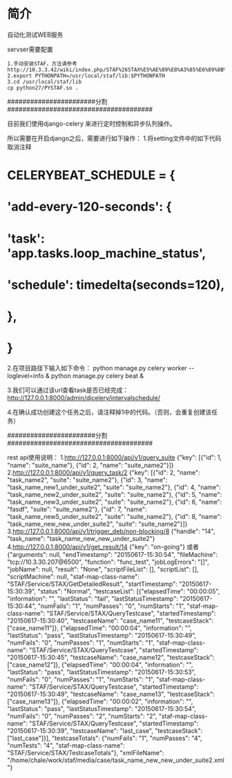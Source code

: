 # 简介

自动化测试WEB服务

servser需要配置

    1.手动安装STAF，方法请参考http://10.3.3.42/wiki/index.php/STAF%26STAX%E5%AE%89%E8%A3%85%E6%89%8B%E5%86%8C
    2.export PYTHONPATH=/usr/local/staf/lib:$PYTHONPATH
    3.cd /usr/local/staf/lib
    cp python27/PYSTAF.so .

#######################分割######################################

目前我们使用django-celery 来进行定时控制和异步队列操作。

所以需要在开启django之后，需要进行如下操作：
1.将setting文件中的如下代码取消注释
# CELERYBEAT_SCHEDULE = {
#    'add-every-120-seconds': {
#        'task': 'app.tasks.loop_machine_status',
#        'schedule': timedelta(seconds=120),
#    },
# }
2.在项目路径下输入如下命令：
python manage.py celery worker --loglevel=info &
python manage.py celery beat &

3.我们可以通过该url查看task是否已经完成：http://127.0.0.1:8000/admin/djcelery/intervalschedule/

4.在确认成功创建这个任务之后，请注释掉1中的代码。（否则，会重复创建该任务）

#######################分割######################################

rest api使用说明：
1.http://127.0.0.1:8000/api/v1/query_suite
{"key": [{"id": 1, "name": "suite_name"}, {"id": 2, "name": "suite_name2"}]}
2.http://127.0.0.1:8000/api/v1/query_task/2
{"key": [{"id": 2, "name": "task_name2", "suite": "suite_name2"}, {"id": 3, "name": "task_name_new1_under_suite2", "suite": "suite_name2"}, {"id": 4, "name": "task_name_new2_under_suite2", "suite": "suite_name2"}, {"id": 5, "name": "task_name_new3_under_suite2", "suite": "suite_name2"}, {"id": 6, "name": "fasdf", "suite": "suite_name2"}, {"id": 7, "name": "task_name_new5_under_suite2", "suite": "suite_name2"}, {"id": 8, "name": "task_name_new_new_under_suite2", "suite": "suite_name2"}]}
3.http://127.0.0.1:8000/api/v1/trigger_deb/non-blocking/8
{"handle": "14", "task_name": "task_name_new_new_under_suite2"}
4.http://127.0.0.1:8000/api/v1/get_result/14
{"key": "on-going"} 或者
{"arguments": null, "endTimestamp": "20150617-15:30:54", "fileMachine": "tcp://10.3.30.207@6500", "function": "func_test", "jobLogErrors": "[]", "jobName": null, "result": "None", "scriptFileList": [], "scriptList": [], "scriptMachine": null, "staf-map-class-name": "STAF/Service/STAX/GetDetailedResult", "startTimestamp": "20150617-15:30:39", "status": "Normal", "testcaseList": [{"elapsedTime": "00:00:05", "information": "", "lastStatus": "fail", "lastStatusTimestamp": "20150617-15:30:44", "numFails": "1", "numPasses": "0", "numStarts": "1", "staf-map-class-name": "STAF/Service/STAX/QueryTestcase", "startedTimestamp": "20150617-15:30:40", "testcaseName": "case_name11", "testcaseStack": ["case_name11"]}, {"elapsedTime": "00:00:04", "information": "", "lastStatus": "pass", "lastStatusTimestamp": "20150617-15:30:49", "numFails": "0", "numPasses": "1", "numStarts": "1", "staf-map-class-name": "STAF/Service/STAX/QueryTestcase", "startedTimestamp": "20150617-15:30:45", "testcaseName": "case_name12", "testcaseStack": ["case_name12"]}, {"elapsedTime": "00:00:04", "information": "", "lastStatus": "pass", "lastStatusTimestamp": "20150617-15:30:53", "numFails": "0", "numPasses": "1", "numStarts": "1", "staf-map-class-name": "STAF/Service/STAX/QueryTestcase", "startedTimestamp": "20150617-15:30:49", "testcaseName": "case_name13", "testcaseStack": ["case_name13"]}, {"elapsedTime": "00:00:02", "information": "", "lastStatus": "pass", "lastStatusTimestamp": "20150617-15:30:54", "numFails": "0", "numPasses": "2", "numStarts": "2", "staf-map-class-name": "STAF/Service/STAX/QueryTestcase", "startedTimestamp": "20150617-15:30:39", "testcaseName": "last_case", "testcaseStack": ["last_case"]}], "testcaseTotals": {"numFails": "1", "numPasses": "4", "numTests": "4", "staf-map-class-name": "STAF/Service/STAX/TestcaseTotals"}, "xmlFileName": "/home/chale/work/staf/media/case/task_name_new_new_under_suite2.xml"}
